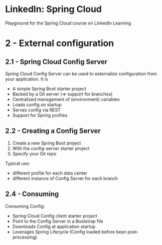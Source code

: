 # LinkedIn: Spring Cloud

Playground for the Spring Cloud course on LinkedIn Learning

# 2 - External configuration
 
## 2.1 - Spring Cloud Config Server

Spring Cloud Config Server can be used to externalize configuration from your application. It is

* A simple Spring Boot starter project
* Backed by a Git server (=> support for branches)
* Centralized management of (environment) variables
* Loads config on startup
* Serves config via REST
* Support for Spring profiles

## 2.2 - Creating a Config Server

1. Create a new Spring Boot project
2. With the config-server starter project
3. Specify your Git repo

Typical use:
* different profile for each data center
* different instance of Config Server for each branch

## 2.4 - Consuming 
Consuming Config:
* Spring Cloud Config client starter project
* Point to the Config Server in a Bootstrap file
* Downloads Config at application startup
* Leverages Spring Lifecycle (Config loaded before bean post-processing) 